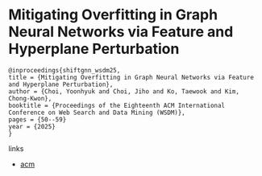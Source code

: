 # Mitigating Overfitting in Graph Neural Networks via Feature and Hyperplane Perturbation

```
@inproceedings{shiftgnn_wsdm25,
title = {Mitigating Overfitting in Graph Neural Networks via Feature and Hyperplane Perturbation},
author = {Choi, Yoonhyuk and Choi, Jiho and Ko, Taewook and Kim, Chong-Kwon},
booktitle = {Proceedings of the Eighteenth ACM International Conference on Web Search and Data Mining (WSDM)},
pages = {50--59}
year = {2025}
}
```

links
- [acm](http://dl.acm.org/doi/10.1145/3701551.3703487)
